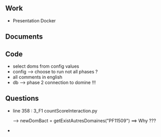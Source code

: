 ## Work
- Presentation Docker

## Documents

## Code

- select doms from config values
- config --> choose to run not all phases ?
- all comments in english
- db --> phase 2 connection to domine !!!

## Questions

- line 358 : 3_F1 countScoreInteraction.py 
    
    --> newDomBact = getExistAutresDomaines("PF11509") ==> Why ???
    
-

